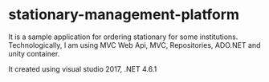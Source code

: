 # stationary-management-platform

It is a sample application for ordering stationary for some institutions.
Technologically, I am using MVC Web Api, MVC, Repositories, ADO.NET and unity container.

It created using visual studio 2017, .NET 4.6.1
